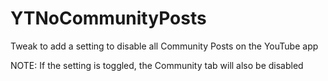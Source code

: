 # YTNoCommunityPosts
Tweak to add a setting to disable all Community Posts on the YouTube app

NOTE: If the setting is toggled, the Community tab will also be disabled
